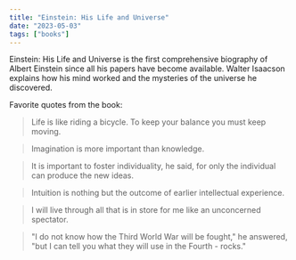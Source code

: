 ```yaml
---
title: "Einstein: His Life and Universe"
date: "2023-05-03"
tags: ["books"]
---
```


Einstein: His Life and Universe is the first comprehensive biography of Albert Einstein since all his papers have become available. Walter Isaacson explains how his mind worked and the mysteries of the universe he discovered.

Favorite quotes from the book:

> Life is like riding a bicycle. To keep your balance you must keep moving.

> Imagination is more important than knowledge.

> It is important to foster individuality, he said, for only the individual can produce the new ideas.

> Intuition is nothing but the outcome of earlier intellectual experience.

> I will live through all that is in store for me like an unconcerned spectator.

> "I do not know how the Third World War will be fought," he answered, "but I can tell you what they will use in the Fourth - rocks."
